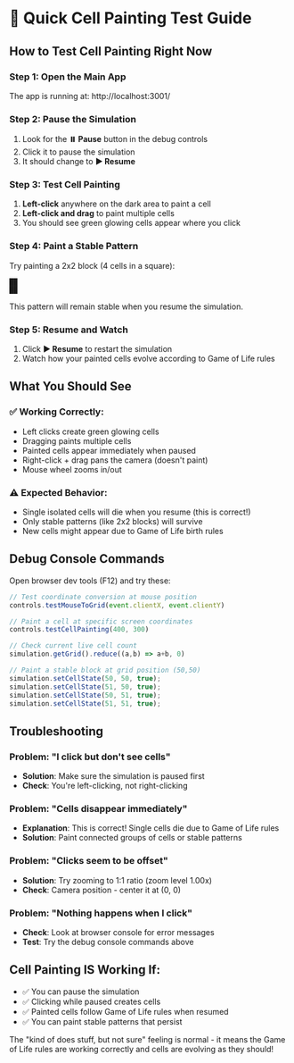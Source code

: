 # 🎨 Quick Cell Painting Test Guide

## How to Test Cell Painting Right Now

### Step 1: Open the Main App
The app is running at: http://localhost:3001/

### Step 2: Pause the Simulation
1. Look for the **⏸️ Pause** button in the debug controls
2. Click it to pause the simulation
3. It should change to **▶️ Resume**

### Step 3: Test Cell Painting
1. **Left-click** anywhere on the dark area to paint a cell
2. **Left-click and drag** to paint multiple cells
3. You should see green glowing cells appear where you click

### Step 4: Paint a Stable Pattern
Try painting a 2x2 block (4 cells in a square):
```
██
██
```
This pattern will remain stable when you resume the simulation.

### Step 5: Resume and Watch
1. Click **▶️ Resume** to restart the simulation
2. Watch how your painted cells evolve according to Game of Life rules

## What You Should See

### ✅ **Working Correctly:**
- Left clicks create green glowing cells
- Dragging paints multiple cells
- Painted cells appear immediately when paused
- Right-click + drag pans the camera (doesn't paint)
- Mouse wheel zooms in/out

### ⚠️ **Expected Behavior:**
- Single isolated cells will die when you resume (this is correct!)
- Only stable patterns (like 2x2 blocks) will survive
- New cells might appear due to Game of Life birth rules

## Debug Console Commands

Open browser dev tools (F12) and try these:

```javascript
// Test coordinate conversion at mouse position
controls.testMouseToGrid(event.clientX, event.clientY)

// Paint a cell at specific screen coordinates
controls.testCellPainting(400, 300)

// Check current live cell count
simulation.getGrid().reduce((a,b) => a+b, 0)

// Paint a stable block at grid position (50,50)
simulation.setCellState(50, 50, true);
simulation.setCellState(51, 50, true);
simulation.setCellState(50, 51, true);
simulation.setCellState(51, 51, true);
```

## Troubleshooting

### Problem: "I click but don't see cells"
- **Solution**: Make sure the simulation is paused first
- **Check**: You're left-clicking, not right-clicking

### Problem: "Cells disappear immediately"
- **Explanation**: This is correct! Single cells die due to Game of Life rules
- **Solution**: Paint connected groups of cells or stable patterns

### Problem: "Clicks seem to be offset"
- **Solution**: Try zooming to 1:1 ratio (zoom level 1.00x)
- **Check**: Camera position - center it at (0, 0)

### Problem: "Nothing happens when I click"
- **Check**: Look at browser console for error messages
- **Test**: Try the debug console commands above

## Cell Painting IS Working If:
- ✅ You can pause the simulation
- ✅ Clicking while paused creates cells
- ✅ Painted cells follow Game of Life rules when resumed
- ✅ You can paint stable patterns that persist

The "kind of does stuff, but not sure" feeling is normal - it means the Game of Life rules are working correctly and cells are evolving as they should!
